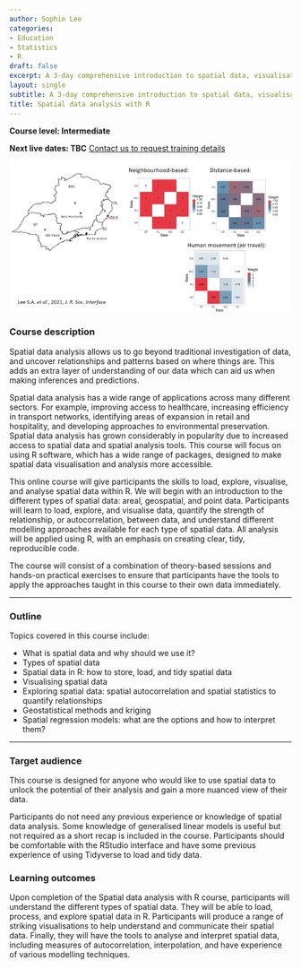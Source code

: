```yaml
---
author: Sophie Lee
categories:
- Education
- Statistics
- R
draft: false
excerpt: A 3-day comprehensive introduction to spatial data, visualisation, and analysis. Unlock the full potential of your analysis and gain a more nuanced, geographically informed understanding of your data.
layout: single
subtitle: A 3-day comprehensive introduction to spatial data, visualisation, and analysis.
title: Spatial data analysis with R
---
```


**Course level: Intermediate**

**Next live dates: TBC** [Contact us to request training details](mailto:sophie.lee@scubeddstatistics.co.uk)

![Strength of connections in Southeast Brazil based on different spatial assumptions.](connection_brazil.png)

### Course description
Spatial data analysis allows us to go beyond traditional investigation of data, and uncover relationships and patterns based on where things are. This adds an extra layer of understanding of our data which can aid us when making inferences and predictions. 

Spatial data analysis has a wide range of applications across many different sectors. For example, improving access to healthcare, increasing efficiency in transport networks, identifying areas of expansion in retail and hospitality, and developing approaches to environmental preservation. Spatial data analysis has grown considerably in popularity due to increased access to spatial data and spatial analysis tools. This course will focus on using R software, which has a wide range of packages, designed to make spatial data visualisation and analysis more accessible.

This online course will give participants the skills to load, explore, visualise, and analyse spatial data within R. We will begin with an introduction to the different types of spatial data: areal, geospatial, and point data. Participants will learn to load, explore, and visualise data, quantify the strength of relationship, or autocorrelation, between data, and understand different modelling approaches available for each type of spatial data. All analysis will be applied using R, with an emphasis on creating clear, tidy, reproducible code.

The course will consist of a combination of theory-based sessions and hands-on practical exercises to ensure that participants have the tools to apply the approaches taught in this course to their own data immediately. 

---

### Outline
Topics covered in this course include:
- What is spatial data and why should we use it?
- Types of spatial data
- Spatial data in R: how to store, load, and tidy spatial data
- Visualising spatial data
- Exploring spatial data: spatial autocorrelation and spatial statistics to quantify relationships
- Geostatistical methods and kriging
- Spatial regression models: what are the options and how to interpret them?

---

### Target audience
This course is designed for anyone who would like to use spatial data to unlock the potential of their analysis and gain a more nuanced view of their data. 

Participants do not need any previous experience or knowledge of spatial data analysis. Some knowledge of generalised linear models is useful but not required as a short recap is included in the course. Participants should be comfortable with the RStudio interface and have some previous experience of using Tidyverse to load and tidy data. 

### Learning outcomes
Upon completion of the Spatial data analysis with R course, participants will understand the different types of spatial data. They will be able to load, process, and explore spatial data in R. Participants will produce a range of striking visualisations to help understand and communicate their spatial data. Finally, they will have the tools to analyse and interpret spatial data, including measures of autocorrelation, interpolation, and have experience of various modelling techniques.

